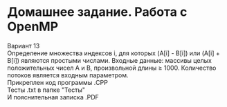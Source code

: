 # Домашнее задание. Работа с OpenMP
Вариант 13 \
Определение множества индексов i, для которых (A[i] - B[i]) или (A[i] + B[i]) являются простыми числами. 
Входные данные: массивы целых положительных чисел А и B, произвольной длины ≥ 1000. Количество потоков является входным параметром. \
Прикреплен код программы .CPP\
Тесты .txt в папке "Тесты"\
И пояснительная записка .PDF 
